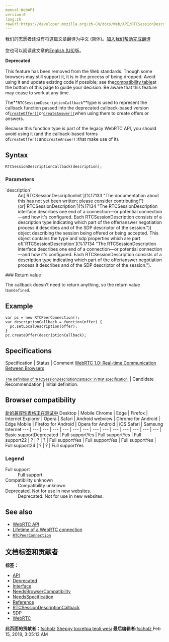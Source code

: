 ```yaml
---
manual:WebAPI
version:0
lang:zh
rawUrl:https://developer.mozilla.org/zh-CN/docs/Web/API/RTCSessionDescriptionCallback
---
```




<bdi>我们的志愿者还没有将这篇文章翻译为<bdi>中文 (简体)</bdi>。[加入我们帮助完成翻译](%17128 "")<br></br>您也可以阅读此文章的[English (US)](%17129 "")版。</bdi>






**Deprecated**<br></br>This feature has been removed from the Web standards. Though some browsers may still support it, it is in the process of being dropped. Avoid using it and update existing code if possible; see the[compatibility table](%17130 "")at the bottom of this page to guide your decision. Be aware that this feature may cease to work at any time.





The**`RTCSessionDescriptionCallback`**type is used to represent the callback function passed into the deprecated callback-based version of[`createOffer()`](%17131 "The createOffer() method of the RTCPeerConnection interface initiates the creation of an SDP offer for the purpose of starting a new WebRTC connection to a remote peer.")or[`createAnswer()`](%17132 "The createAnswer() method on the RTCPeerConnection interface creates an SDP answer to an offer received from a remote peer during the offer/answer negotiation of a WebRTC connection. The answer contains information about any media already attached to the session, codecs and options supported by the browser, and any ICE candidates already gathered. The answer is delivered to the returned Promise, and should then be sent to the source of the offer to continue the negotiation process.")when using them to create offers or answers.



Because this function type is part of the legacy WebRTC API, you should avoid using it (and the callback-based forms of`createOffer()`and`createAnswer()`that make use of it).



## Syntax<a name="Syntax"></a>

```
RTCSessionDescriptionCallback(description);
```

### Parameters<a name="Parameters"></a>
<dl><dt>`description`</dt><dd>An[`RTCSessionDescriptionInit`](%17133 "The documentation about this has not yet been written; please consider contributing!")(or[`RTCSessionDescription`](%17134 "The RTCSessionDescription interface describes one end of a connection—or potential connection—and how it's configured. Each RTCSessionDescription consists of a description type indicating which part of the offer/answer negotiation process it describes and of the SDP descriptor of the session.")) object describing the session being offered or being accepted. This object contains the`type`and`sdp`properties which are part of[`RTCSessionDescription`](%17134 "The RTCSessionDescription interface describes one end of a connection—or potential connection—and how it's configured. Each RTCSessionDescription consists of a description type indicating which part of the offer/answer negotiation process it describes and of the SDP descriptor of the session.").</dd></dl>
### Return value<a name="Return_value"></a>


The callback doesn&#39;t need to return anything, so the return value is`undefined`.


## Example<a name="Example"></a>

```
var pc = new RTCPeerConnection();
var descriptionCallback = function(offer) {
  pc.setLocalDescription(offer);
}
pc.createOffer(descriptionCallback);
```

## Specifications<a name="Specifications"></a>
Specification | Status | Comment 
[WebRTC 1.0: Real-time Communication Between Browsers<br></br><small>The definition of &#39;RTCSessionDescriptionCallback&#39; in that specification.</small>](%17135 "") | Candidate Recommendation | Initial definition. 


## Browser compatibility<a name="Browser_compatibility"></a>
[新的兼容性表格正在测试中<i></i>](%3360 "")
<abbr>Desktop<i></i></abbr> | <abbr>Mobile<i></i></abbr> 
<abbr>Chrome<i></i></abbr> | <abbr>Edge<i></i></abbr> | <abbr>Firefox<i></i></abbr> | <abbr>Internet Explorer<i></i></abbr> | <abbr>Opera<i></i></abbr> | <abbr>Safari<i></i></abbr> | <abbr>Android webview<i></i></abbr> | <abbr>Chrome for Android<i></i></abbr> | <abbr>Edge Mobile<i></i></abbr> | <abbr>Firefox for Android<i></i></abbr> | <abbr>Opera for Android<i></i></abbr> | <abbr>iOS Safari<i></i></abbr> | <abbr>Samsung Internet<i></i></abbr> 
 ---  |  ---  |  ---  |  ---  |  ---  |  ---  |  ---  |  ---  |  ---  |  ---  |  ---  |  ---  |  ---  |  ---  | 
Basic support<abbr>Deprecated<i></i></abbr> | <abbr>Full support</abbr>Yes | <abbr>Full support</abbr>Yes | <abbr>Full support</abbr>22 | <abbr>?</abbr> | <abbr>?</abbr> | <abbr>?</abbr> | <abbr>Full support</abbr>Yes | <abbr>Full support</abbr>Yes | <abbr>Full support</abbr>Yes | <abbr>Full support</abbr>24 | <abbr>?</abbr> | <abbr>?</abbr> | <abbr>Full support</abbr>Yes 


### Legend<a name="Legend"></a>
<dl><dt><abbr>Full support</abbr></dt><dd>Full support</dd><dt><abbr>Compatibility unknown</abbr></dt><dd>Compatibility unknown</dd><dt><abbr>Deprecated. Not for use in new websites.<i></i></abbr></dt><dd>Deprecated. Not for use in new websites.</dd></dl>


## See also<a name="See_also"></a>

* [WebRTC API](%14655 "")
* [Lifetime of a WebRTC connection](%16770 "")
* [`RTCPeerConnection`](%16675 "The RTCPeerConnection interface represents a WebRTC connection between the local computer and a remote peer. It provides methods to connect to a remote peer, maintain and monitor the connection, and close the connection once it's no longer needed.")



## 文档标签和贡献者
**标签：**
* [API](%50 "")
* [Deprecated](%3956 "")
* [Interface](%3380 "")
* [NeedsBrowserCompatibility](%4964 "")
* [NeedsSpecification](%17136 "")
* [Reference](%3381 "")
* [RTCSessionDescriptionCallback](%17137 "")
* [SDP](%16820 "")
* [WebRTC](%5058 "")

**此页面的贡献者：**[fscholz](%60 ""),[Sheppy](%405 ""),[tocretpa](%9666 ""),[teoli](%160 ""),[wesj](%17138 "")
**最后编辑者:**[fscholz](%60 ""),<time>Feb 15, 2018, 3:05:13 AM</time>


